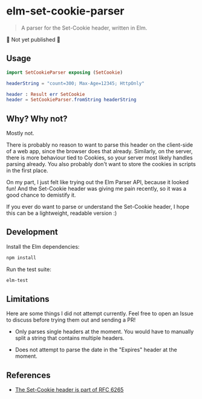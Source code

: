 # elm-set-cookie-parser

> A parser for the Set-Cookie header, written in Elm.

:construction: Not yet published :construction:

## Usage

```elm
import SetCookieParser exposing (SetCookie)

headerString = "count=300; Max-Age=12345; HttpOnly"

header : Result err SetCookie
header = SetCookieParser.fromString headerString
```

## Why? Why not?

Mostly not.

There is probably no reason to want to parse this header on the client-side of a web app, since the browser does that already.
Similarly, on the server, there is more behaviour tied to Cookies, so your server most likely handles parsing already.
You also probably don't want to store the cookies in scripts in the first place.

On my part, I just felt like trying out the Elm Parser API, because it looked fun! And the Set-Cookie header was giving me pain recently, so it was a good chance to demistify it.

If you ever do want to parse or understand the Set-Cookie header, I hope this can be a lightweight, readable version :)

## Development

Install the Elm dependencies:

```sh
npm install
```

Run the test suite:

```sh
elm-test
```

## Limitations

Here are some things I did not attempt currently.
Feel free to open an Issue to discuss before trying them out and sending a PR!

- Only parses single headers at the moment. You would have to manually split a string that contains multiple headers.

- Does not attempt to parse the date in the "Expires" header at the moment.

## References

- [The Set-Cookie header is part of RFC 6265](https://tools.ietf.org/html/rfc6265)
